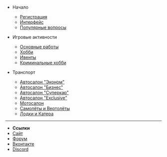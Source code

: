 - Начало

  - [Регистрация](main/registration.md)
  - [Интерфейс](main/interface.md)
  - [Популярные вопросы](main/faq.md)

- Игровые активности

  - [Основные работы](main/jobs.md)
  - [Хобби](main/hobby.md)
  - [Ивенты](main/events.md)
  - [Криминальные хобби](main/criminal_hobby.md)

- Транспорт

  - [Автосалон "Эконом"](main/car_econom.md)
  - [Автосалон "Бизнес"](main/car_busines.md)
  - [Автосалон "Суперкар"](main/car_supercar.md)
  - [Автосалон "Exclusive"](main/car_exclusive.md)
  - [Мотосалон](main/moto_showroom.md)
  - [Самолёты и Вертолёты](main/fly_showroom.md)
  - [Лодки и Катера](main/water_showroom.md)

***
- **Ссылки**
- [Сайт](https://gta.live/)
- [Форум](https://forum.gta.live/)
- [Вконтакте](https://vk.com/gta.live)
- [Discord](https://discord.gg/znBZsnJt8p)
